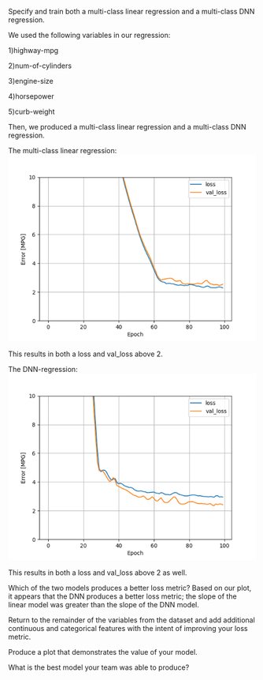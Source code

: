 Specify and train both a multi-class linear regression and a multi-class DNN regression. 

We used the following variables in our regression:

1)highway-mpg

2)num-of-cylinders

3)engine-size

4)horsepower

5)curb-weight

Then, we produced a multi-class linear regression and a multi-class DNN regression.

The multi-class linear regression:
![img_18.png](img_18.png)

This results in both a loss and val_loss above 2.

The DNN-regression:
![img_19.png](img_19.png)

This results in both a loss and val_loss above 2 as well.


Which of the two models produces a better loss metric?
Based on our plot, it appears that the DNN produces a better loss metric; the slope of the linear model was greater than the slope of the DNN model.



Return to the remainder of the variables from the dataset and add additional continuous and categorical features with the intent of improving your loss metric. 


Produce a plot that demonstrates the value of your model. 



What is the best model your team was able to produce?
